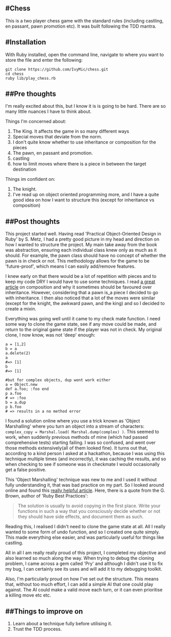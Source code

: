 #Chess
---------------------
This is a two player chess game with the standard rules (including castling, en passant,
pawn promotion etc). It was built following the TDD mantra.

#Installation
---------------------
With Ruby installed, open the command line, navigate to where you want to store
the file and enter the following:
```
git clone https://github.com/IvyMic/chess.git
cd chess
ruby lib/play_chess.rb

```

##Pre thoughts
---------------------

I'm really excited about this, but I know it is is going to be hard.
There are so many little nuances I have to think about.

Things I'm concerned about:
1) The King. It affects the game in so many different ways
2) Special moves that deviate from the norm.
3) I don't quite know whether to use inheritance or composition for the pieces
4) The pawn, en passant and promotion.
5) castling
6) how to limit moves where there is a piece in between the target destination

Things im confident on:
1) The knight.
2) I've read up on object oriented programming more, and I have a quite good idea
  on how I want to structure this (except for inheritance vs composition)

##Post thoughts
---------------------

This project started well. Having read 'Practical Object-Oriented Design in Ruby'
by S. Metz, I had a pretty good picture in my head and direction on how I wanted
to structure the project. My main take away from the book was abstraction, ensuring
each individual class knew only as much as it should. For example, the pawn class
should have no concept of whether the pawn is in check or not. This methodology
allows for the game to be 'future-proof', which means I can easily add/remove
features.

I knew early on that there would be a lot of repetition with pieces and
to keep my code DRY I would have to use some techniques. I read [a great article](https://medium.com/aviabird/ruby-composition-over-inheritance-3ff786ad9e5d) on composition and why it sometimes should be favoured over inheritance. However,
considering that a pawn is_a piece I decided to go with inheritance. I then also
noticed that a lot of the moves were similar (except for the knight, the awkward pawn,
and the king) and so I decided to create a mixin.

Everything was going well until it came to my check mate function. I need some way
to clone the game state, see if any move could be made, and return to the original
game state if the player was not in check. My original clone, I now know, was not
'deep' enough:

```
a = [1,2]
b = a
a.delete(2)
a
#=> [1]
b
#=> [1]

#but for complex objects, dup wont work either
a = Object.new
def a.foo; :foo end
p a.foo
# => :foo
b = a.dup
p b.foo
# => results in a no method error
```
I found a solution online where you use a trick known as 'Object Marshalling'
where you turn an object into a stream of characters:
`complex_copy = Marshal.load( Marshal.dump(complex) )`.
This seemed to work, when suddenly previous methods of mine (which had passed
comprehensive tests) starting failing. I was so confused, and went over those methods
extensively(all of them looked fine). It turns out that, according to a kind person I asked at a hackathon, because I was using this technique multiple times (and incorrectly), it was caching the results, and so when checking to see if someone was in checkmate I would occasionally get a false positive.

This 'Object Marshalling' technique was new to me and I used it without fully
understanding it, that was bad practice on my part. So I looked around online
and found this [really helpful article](http://thingsaaronmade.com/blog/ruby-shallow-copy-surprise.html). Here,
there is a quote from the G. Brown, author of 'Ruby Best Practices':
>The solution is usually to avoid copying in the first place. Write your functions in such a way that you consciously decide whether or not they should have side effects, and document them as such.

Reading this, I realised I didn't need to clone the game state at all. All I really
wanted to some form of undo function, and so I created one quite simply. This made
everything else easier, and was particularly useful for things like castling.

All in all I am really really proud of this project, I completed my objective and
also learned so much along the way. When trying to debug the cloning problem,
I came across a gem called 'Pry' and although I didn't use it to fix my bug,
I can certainly see its uses and will add it to my debugging toolkit.

Also, I'm particularly proud on how I've set out the structure. This means that,
without too much effort, I can add a simple AI that one could play against. The AI
could make a valid move each turn, or it can even prioritise a killing move etc
etc.


##Things to improve on
---------------------
1) Learn about a technique fully before utilising it.
2) Trust the TDD process.
